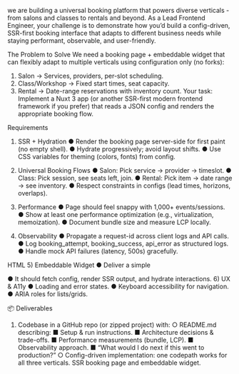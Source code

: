 we are building a universal booking platform that powers diverse verticals -
from salons and classes to rentals and beyond. As a Lead Frontend Engineer, your challenge is
to demonstrate how you’d build a config-driven, SSR-first booking interface that adapts to
different business needs while staying performant, observable, and user-friendly.

The Problem to Solve
We need a booking page + embeddable widget that can flexibly adapt to multiple verticals
using configuration only (no forks):
1. Salon → Services, providers, per-slot scheduling.
2. Class/Workshop → Fixed start times, seat capacity.
3. Rental → Date-range reservations with inventory count.
   Your task: Implement a Nuxt 3 app (or another SSR-first modern frontend framework if you
   prefer) that reads a JSON config and renders the appropriate booking flow.



Requirements
1) SSR + Hydration
   ● Render the booking page server-side for first paint (no empty shell).
   ● Hydrate progressively; avoid layout shifts.
   ● Use CSS variables for theming (colors, fonts) from config.

2) Universal Booking Flows
   ● Salon: Pick service → provider → timeslot.
   ● Class: Pick session, see seats left, join.
   ● Rental: Pick item → date range → see inventory.
   ● Respect constraints in configs (lead times, horizons, overlaps).

3) Performance
   ● Page should feel snappy with 1,000+ events/sessions.
   ● Show at least one performance optimization (e.g., virtualization, memoization).
   ● Document bundle size and measure LCP locally.

4) Observability
   ● Propagate a request-id across client logs and API calls.
   ● Log booking_attempt, booking_success, api_error as structured logs.
   ● Handle mock API failures (latency, 500s) gracefully.

HTML
5) Embeddable Widget
   ● Deliver a simple <script> snippet that mounts the booking widget on any page:

<div id="ghl-booking" data-config="/configs/salon.json"></div>
<script src="/widget.js" async></script>

● It should fetch config, render SSR output, and hydrate interactions.
6) UX & A11y
   ● Loading and error states.
   ● Keyboard accessibility for navigation.
   ● ARIA roles for lists/grids.

📦 Deliverables
1. Codebase in a GitHub repo (or zipped project) with:
   ○ README.md describing:
   ■ Setup & run instructions.
   ■ Architecture decisions & trade-offs.
   ■ Performance measurements (bundle, LCP).
   ■ Observability approach.
   ■ “What would I do next if this went to production?”
   ○ Config-driven implementation: one codepath works for all three verticals.
   SSR booking page and embeddable widget.
